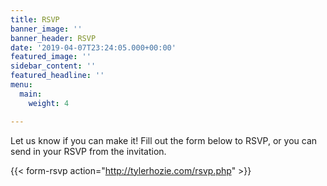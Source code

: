 ```yaml
---
title: RSVP
banner_image: ''
banner_header: RSVP
date: '2019-04-07T23:24:05.000+00:00'
featured_image: ''
sidebar_content: ''
featured_headline: ''
menu:
  main:
    weight: 4

---
```

Let us know if you can make it! Fill out the form below to RSVP, or you can send in your RSVP from the invitation.

{{< form-rsvp action="http://tylerhozie.com/rsvp.php" >}}
